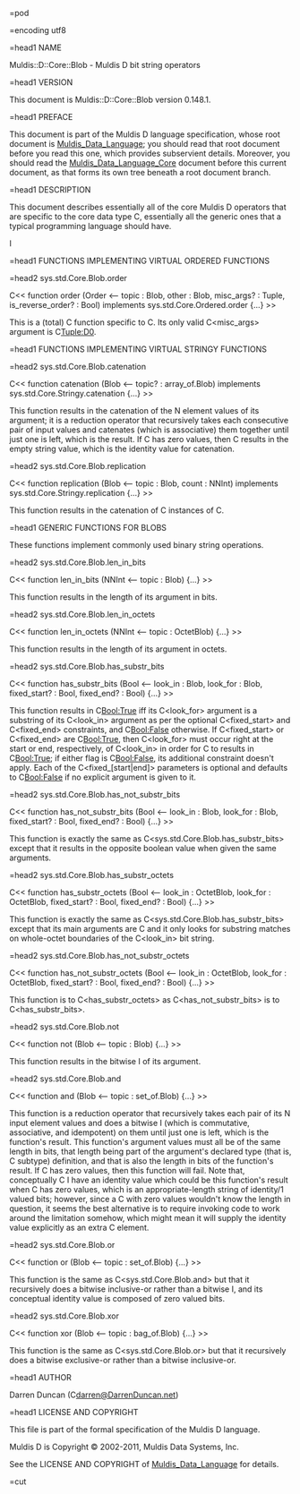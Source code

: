 =pod

=encoding utf8

=head1 NAME

Muldis::D::Core::Blob - Muldis D bit string operators

=head1 VERSION

This document is Muldis::D::Core::Blob version 0.148.1.

=head1 PREFACE

This document is part of the Muldis D language specification, whose root
document is [Muldis_Data_Language](Muldis_Data_Language.md); you should read that root document before
you read this one, which provides subservient details.  Moreover, you
should read the [Muldis_Data_Language_Core](Muldis_Data_Language_Core.md) document before this current
document, as that forms its own tree beneath a root document branch.

=head1 DESCRIPTION

This document describes essentially all of the core Muldis D operators that
are specific to the core data type C<Blob>, essentially all the generic
ones that a typical programming language should have.

I<This documentation is pending.>

=head1 FUNCTIONS IMPLEMENTING VIRTUAL ORDERED FUNCTIONS

=head2 sys.std.Core.Blob.order

C<< function order (Order <-- topic : Blob,
other : Blob, misc_args? : Tuple, is_reverse_order? : Bool)
implements sys.std.Core.Ordered.order {...} >>

This is a (total) C<order-determination> function specific to C<Blob>.  Its
only valid C<misc_args> argument is C<Tuple:D0>.

=head1 FUNCTIONS IMPLEMENTING VIRTUAL STRINGY FUNCTIONS

=head2 sys.std.Core.Blob.catenation

C<< function catenation (Blob <--
topic? : array_of.Blob) implements sys.std.Core.Stringy.catenation {...} >>

This function results in the catenation of the N element values of its
argument; it is a reduction operator that recursively takes each
consecutive pair of input values and catenates (which is associative) them
together until just one is left, which is the result.  If C<topic> has zero
values, then C<catenation> results in the empty string value, which is the
identity value for catenation.

=head2 sys.std.Core.Blob.replication

C<< function replication (Blob <-- topic : Blob,
count : NNInt) implements sys.std.Core.Stringy.replication {...} >>

This function results in the catenation of C<count> instances of C<topic>.

=head1 GENERIC FUNCTIONS FOR BLOBS

These functions implement commonly used binary string operations.

=head2 sys.std.Core.Blob.len_in_bits

C<< function len_in_bits (NNInt <-- topic : Blob) {...} >>

This function results in the length of its argument in bits.

=head2 sys.std.Core.Blob.len_in_octets

C<< function len_in_octets (NNInt <-- topic : OctetBlob) {...} >>

This function results in the length of its argument in octets.

=head2 sys.std.Core.Blob.has_substr_bits

C<< function has_substr_bits (Bool <-- look_in : Blob,
look_for : Blob, fixed_start? : Bool, fixed_end? : Bool) {...} >>

This function results in C<Bool:True> iff its C<look_for> argument is a
substring of its C<look_in> argument as per the optional C<fixed_start> and
C<fixed_end> constraints, and C<Bool:False> otherwise.  If C<fixed_start>
or C<fixed_end> are C<Bool:True>, then C<look_for> must occur right at the
start or end, respectively, of C<look_in> in order for C<contains> to
results in C<Bool:True>; if either flag is C<Bool:False>, its additional
constraint doesn't apply.  Each of the C<fixed_[start|end]> parameters is
optional and defaults to C<Bool:False> if no explicit argument is given to
it.

=head2 sys.std.Core.Blob.has_not_substr_bits

C<< function has_not_substr_bits (Bool <-- look_in : Blob,
look_for : Blob, fixed_start? : Bool, fixed_end? : Bool) {...} >>

This function is exactly the same as C<sys.std.Core.Blob.has_substr_bits>
except that it results in the opposite boolean value when given the same
arguments.

=head2 sys.std.Core.Blob.has_substr_octets

C<< function has_substr_octets (Bool <-- look_in : OctetBlob,
look_for : OctetBlob, fixed_start? : Bool, fixed_end? : Bool) {...} >>

This function is exactly the same as C<sys.std.Core.Blob.has_substr_bits>
except that its main arguments are C<OctetBlob> and it only looks for
substring matches on whole-octet boundaries of the C<look_in> bit string.

=head2 sys.std.Core.Blob.has_not_substr_octets

C<< function has_not_substr_octets (Bool <-- look_in : OctetBlob,
look_for : OctetBlob, fixed_start? : Bool, fixed_end? : Bool) {...} >>

This function is to C<has_substr_octets> as C<has_not_substr_bits> is to
C<has_substr_bits>.

=head2 sys.std.Core.Blob.not

C<< function not (Blob <-- topic : Blob) {...} >>

This function results in the bitwise I<not> of its argument.

=head2 sys.std.Core.Blob.and

C<< function and (Blob <-- topic : set_of.Blob) {...} >>

This function is a reduction operator that recursively takes each pair of
its N input element values and does a bitwise I<and> (which is commutative,
associative, and idempotent) on them until just one is left, which is the
function's result.  This function's argument values must all be of the same
length in bits, that length being part of the argument's declared type
(that is, C<Blob> subtype) definition, and that is also the length in bits
of the function's result.  If C<topic> has zero values, then this function
will fail.  Note that, conceptually C<and> I<does> have an identity value
which could be this function's result when C<topic> has zero values, which
is an appropriate-length string of identity/1 valued bits; however, since a
C<topic> with zero values wouldn't know the length in question, it seems
the best alternative is to require invoking code to work around the
limitation somehow, which might mean it will supply the identity value
explicitly as an extra C<topic> element.

=head2 sys.std.Core.Blob.or

C<< function or (Blob <-- topic : set_of.Blob) {...} >>

This function is the same as C<sys.std.Core.Blob.and> but that it
recursively does a bitwise inclusive-or rather than a bitwise I<and>, and
its conceptual identity value is composed of zero valued bits.

=head2 sys.std.Core.Blob.xor

C<< function xor (Blob <-- topic : bag_of.Blob) {...} >>

This function is the same as C<sys.std.Core.Blob.or> but that it
recursively does a bitwise exclusive-or rather than a bitwise inclusive-or.

=head1 AUTHOR

Darren Duncan (C<darren@DarrenDuncan.net>)

=head1 LICENSE AND COPYRIGHT

This file is part of the formal specification of the Muldis D language.

Muldis D is Copyright © 2002-2011, Muldis Data Systems, Inc.

See the LICENSE AND COPYRIGHT of [Muldis_Data_Language](Muldis_Data_Language.md) for details.

=cut

